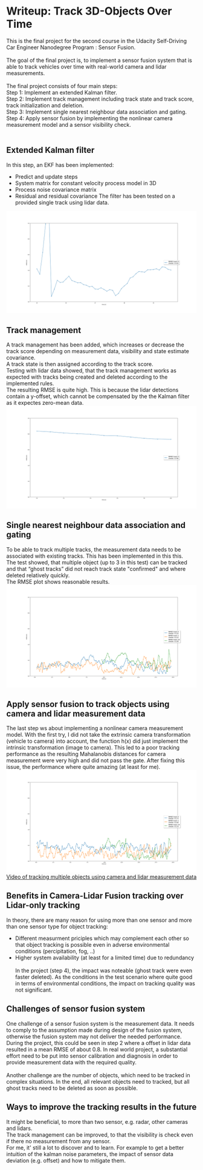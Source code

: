 # Writeup: Track 3D-Objects Over Time

This is the final project for the second course in the Udacity Self-Driving Car Engineer Nanodegree Program : Sensor Fusion.<br><br>
The goal of the final project is, to implement a sensor fusion system that is able to track vehicles over time with real-world camera and lidar measurements.<br><br>
The final project consists of four main steps:<br>
Step 1: Implement an extended Kalman filter.<br>
Step 2: Implement track management including track state and track score, track initialization and deletion.<br>
Step 3: Implement single nearest neighbour data association and gating.<br>
Step 4: Apply sensor fusion by implementing the nonlinear camera measurement model and a sensor visibility check.<br><br>

## Extended Kalman filter
In this step, an EKF has been implemented:
- Predict and update steps
- System matrix for constant velocity process model in 3D
- Process noise covariance matrix
- Residual and residual covariance
The filter has been tested on a provided single track using lidar data.

![Resulting RMSE of step 1](img/Step1_RMSE.png)

## Track management
A track management has been added, which increases or decrease the track score depending on measurement data, visibility and state estimate covariance.<br>
A track state is then assigned according to the track score.<br>
Testing with lidar data showed, that the track management works as expected with tracks being created and deleted according to the implemented rules.<br>
The resulting RMSE is quite high. This is because the lidar detections contain a y-offset, which cannot be compensated by the the Kalman filter as it expectes zero-mean data. 
![Resulting RMSE of step 2](img/Step2_RMSE.png)

## Single nearest neighbour data association and gating
To be able to track multiple tracks, the measurement data needs to be associated with existing tracks. This has been implemented in this this.<br>
The test showed, that multiple object (up to 3 in this test) can be tracked and that “ghost tracks” did not reach track state "confirmed" and where deleted relatively quickly.<br>
The RMSE plot shows reasonable results.
![Resulting RMSE of step 3](img/Step3_RMSE.png)

## Apply sensor fusion to track objects using camera and lidar measurement data
The last step ws about implementing a nonlinear camera measurement model. With the first try, I did not take the extrinsic camera transformation (vehicle to camera) into account, the function h(x) did just implement the intrinsic transformation (image to camera). This led to a poor tracking performance as the resulting Mahalanobis distances for camera measurement were very high and did not pass the gate. After fixing this issue, the performance where quite amazing (at least for me).
![Resulting RMSE of step 4](img/Step4_RMSE.png)
[Video of tracking multiple objects using camera and lidar measurement data](img/my_tracking_results.avi)


## Benefits in Camera-Lidar Fusion tracking over Lidar-only tracking
In theory, there are many reason for using more than one sensor and more than one sensor type for object tracking:
- Different measurment priciples which may complement each other so that object tracking is possible even in adverse environmental conditions (percipitation, fog, ..)
- Higher system availability (at least for a limited time) due to redundancy<br><br>
In the project (step 4), the impact was noteable (ghost track were even faster deleted). As the conditions in the test scenario where quite good in terms of environmental conditions, the impact on tracking quality was not significant.

## Challenges of sensor fusion system
One challenge of a sensor fusion system is the measurement data. It needs to comply to the assumption made during design of the fusion system, otherwise the fusion system may not deliver the needed performance. During the project, this could be seen in step 2 where a offset in lidar data resulted in a mean RMSE of about 0.8. In real world project, a substantial effort need to be put into sensor calibration and diagnosis in order to provide measurement data with the required quality.<br><br>
Another challenge are the number of objects, which need to be tracked in complex situations. In the end, all relevant objects need to tracked, but all ghost tracks need to be deleted as soon as possible.

## Ways to improve the tracking results in the future
It might be beneficial, to more than two sensor, e.g. radar, other cameras and lidars.<br>
The track management can be improved, to that the visibility is check even if there no measurement from any sensor.<br>
For me, it' still a lot to discover and to learn. For example to get a better intuition of the kalman noise parameters, the impact of sensor data deviation (e.g. offset) and how to mitigate them.

